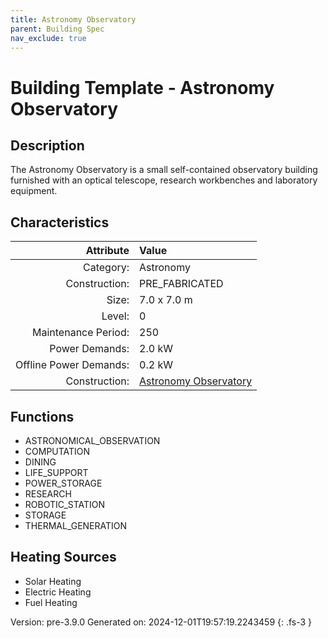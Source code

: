 ```yaml
---
title: Astronomy Observatory
parent: Building Spec
nav_exclude: true
---
```

# Building Template - Astronomy Observatory

## Description
The Astronomy Observatory is a small self-contained observatory building furnished with an optical telescope, research workbenches and laboratory equipment.

## Characteristics

| Attribute      | Value |
|--------:|:------|
|Category:|Astronomy|
|Construction:|PRE_FABRICATED|
|Size:|7.0 x 7.0 m|
|Level:|0|
|Maintenance Period:|250|
|Power Demands:|2.0 kW|
|Offline Power Demands:|0.2 kW|
|Construction:|[Astronomy Observatory](../construction/astronomy-observatory.html)|

## Functions
      
- ASTRONOMICAL_OBSERVATION
- COMPUTATION
- DINING
- LIFE_SUPPORT
- POWER_STORAGE
- RESEARCH
- ROBOTIC_STATION
- STORAGE
- THERMAL_GENERATION



## Heating Sources

- Solar Heating
- Electric Heating
- Fuel Heating

Version: pre-3.9.0 Generated on: 2024-12-01T19:57:19.2243459
{: .fs-3 }